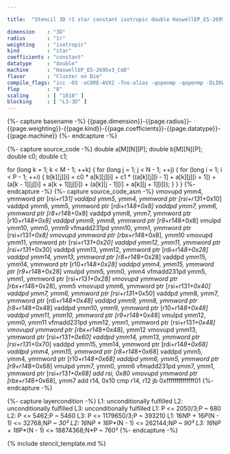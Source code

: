 ```yaml
---

title:  "Stencil 3D r1 star constant isotropic double HaswellEP_E5-2695v3_CoD"

dimension    : "3D"
radius       : "1r"
weighting    : "isotropic"
kind         : "star"
coefficients : "constant"
datatype     : "double"
machine      : "HaswellEP_E5-2695v3_CoD"
flavor       : "Cluster on Die"
compile_flags: "icc -O3 -xCORE-AVX2 -fno-alias -qopenmp -qopenmp -DLIKWID_PERFMON -Ilikwid-4.3.3/include -Llikwid-4.3.3/lib -Iheaders/dummy.c stencil_compilable.c -o stencil -llikwid"
flop         : "8"
scaling      : [ "1010" ]
blocking     : [ "L3-3D" ]
---
```


{%- capture basename -%}
{{page.dimension}}-{{page.radius}}-{{page.weighting}}-{{page.kind}}-{{page.coefficients}}-{{page.datatype}}-{{page.machine}}
{%- endcapture -%}

{%- capture source_code -%}
double a[M][N][P];
double b[M][N][P];
double c0;
double c1;

for (long k = 1; k < M - 1; ++k) {
  for (long j = 1; j < N - 1; ++j) {
    for (long i = 1; i < P - 1; ++i) {
      b[k][j][i] =
          c0 * a[k][j][i] + c1 * ((a[k][j][i - 1] + a[k][j][i + 1]) +
                                  (a[k - 1][j][i] + a[k + 1][j][i]) +
                                  (a[k][j - 1][i] + a[k][j + 1][i]));
    }
  }
}
{%- endcapture -%}
{%- capture source_code_asm -%}
vmovupd ymm4, ymmword ptr [rsi+r13*1]
vaddpd ymm5, ymm4, ymmword ptr [rsi+r13*1+0x10]
vaddpd ymm6, ymm5, ymmword ptr [rdi+r14*8+0x8]
vaddpd ymm7, ymm6, ymmword ptr [r8+r14*8+0x8]
vaddpd ymm8, ymm7, ymmword ptr [r10+r14*8+0x8]
vaddpd ymm9, ymm8, ymmword ptr [r9+r14*8+0x8]
vmulpd ymm10, ymm0, ymm9
vfmadd231pd ymm10, ymm1, ymmword ptr [rsi+r13*1+0x8]
vmovupd ymmword ptr [rbx+r14*8+0x8], ymm10
vmovupd ymm11, ymmword ptr [rsi+r13*1+0x20]
vaddpd ymm12, ymm11, ymmword ptr [rsi+r13*1+0x30]
vaddpd ymm13, ymm12, ymmword ptr [rdi+r14*8+0x28]
vaddpd ymm14, ymm13, ymmword ptr [r8+r14*8+0x28]
vaddpd ymm15, ymm14, ymmword ptr [r10+r14*8+0x28]
vaddpd ymm4, ymm15, ymmword ptr [r9+r14*8+0x28]
vmulpd ymm5, ymm0, ymm4
vfmadd231pd ymm5, ymm1, ymmword ptr [rsi+r13*1+0x28]
vmovupd ymmword ptr [rbx+r14*8+0x28], ymm5
vmovupd ymm6, ymmword ptr [rsi+r13*1+0x40]
vaddpd ymm7, ymm6, ymmword ptr [rsi+r13*1+0x50]
vaddpd ymm8, ymm7, ymmword ptr [rdi+r14*8+0x48]
vaddpd ymm9, ymm8, ymmword ptr [r8+r14*8+0x48]
vaddpd ymm10, ymm9, ymmword ptr [r10+r14*8+0x48]
vaddpd ymm11, ymm10, ymmword ptr [r9+r14*8+0x48]
vmulpd ymm12, ymm0, ymm11
vfmadd231pd ymm12, ymm1, ymmword ptr [rsi+r13*1+0x48]
vmovupd ymmword ptr [rbx+r14*8+0x48], ymm12
vmovupd ymm13, ymmword ptr [rsi+r13*1+0x60]
vaddpd ymm14, ymm13, ymmword ptr [rsi+r13*1+0x70]
vaddpd ymm15, ymm14, ymmword ptr [rdi+r14*8+0x68]
vaddpd ymm4, ymm15, ymmword ptr [r8+r14*8+0x68]
vaddpd ymm5, ymm4, ymmword ptr [r10+r14*8+0x68]
vaddpd ymm6, ymm5, ymmword ptr [r9+r14*8+0x68]
vmulpd ymm7, ymm0, ymm6
vfmadd231pd ymm7, ymm1, ymmword ptr [rsi+r13*1+0x68]
add rsi, 0x80
vmovupd ymmword ptr [rbx+r14*8+0x68], ymm7
add r14, 0x10
cmp r14, r12
jb 0xffffffffffffff01
{%- endcapture -%}

{%- capture layercondition -%}
L1: unconditionally fulfilled
L2: unconditionally fulfilled
L3: unconditionally fulfilled
L1: P <= 2050/3;P ~ 680
L2: P <= 5462;P ~ 5460
L3: P <= 1179650/3;P ~ 393210
L1: 16*N*P + 16*P*(N - 1) <= 32768;N*P ~ 30²
L2: 16*N*P + 16*P*(N - 1) <= 262144;N*P ~ 90²
L3: 16*N*P + 16*P*(N - 1) <= 18874368;N*P ~ 760²
{%- endcapture -%}

{% include stencil_template.md %}

